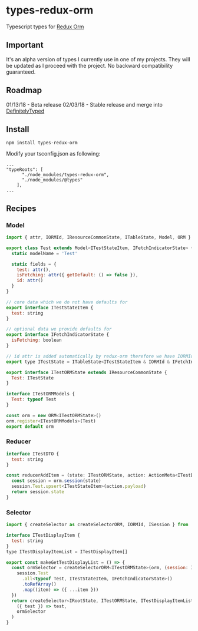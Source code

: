 # types-redux-orm

Typescript types for [Redux Orm](https://github.com/tommikaikkonen/redux-orm)

## Important

It's an alpha version of types I currently use in one of my projects. They will be updated as I proceed with the project. No backward compatibility guaranteed.

## Roadmap

01/13/18 - Beta release
02/03/18 - Stable release and merge into [DefinitelyTyped](https://github.com/DefinitelyTyped/DefinitelyTyped)

## Install

```
npm install types-redux-orm
```

Modify your tsconfig.json as following:

```
...
"typeRoots": [
      "./node_modules/types-redux-orm",
      "./node_modules/@types"
    ],
...
```

## Recipes

### Model

```javascript
import { attr, IORMId, IResourceCommonState, ITableState, Model, ORM } from 'redux-orm'

export class Test extends Model<ITestStateItem, IFetchIndicatorState> {
  static modelName = 'Test'

  static fields = {
    test: attr(),
    isFetching: attr({ getDefault: () => false }),
    id: attr()
  }
}

// core data which we do not have defaults for
export interface ITestStateItem {
  test: string
}

// optional data we provide defaults for
export interface IFetchIndicatorState {
  isFetching: boolean
}

// id attr is added automatically by redux-orm therefore we have IORMId interface
export type ITestState = ITableState<ITestStateItem & IORMId & IFetchIndicatorState>

export interface ITestORMState extends IResourceCommonState {
  Test: ITestState
}

interface ITestORMModels {
  Test: typeof Test
}

const orm = new ORM<ITestORMState>()
orm.register<ITestORMModels>(Test)
export default orm
```

### Reducer

```javascript
interface ITestDTO {
  test: string
}

const reducerAddItem = (state: ITestORMState, action: ActionMeta<ITestDTO, any>): ITestORMState => {
  const session = orm.session(state)
  session.Test.upsert<ITestStateItem>(action.payload)
  return session.state
}
```

### Selector

```javascript
import { createSelector as createSelectorORM, IORMId, ISession } from 'redux-orm'

interface ITestDisplayItem {
  test: string
}
type ITestDisplayItemList = ITestDisplayItem[]

export const makeGetTestDisplayList = () => {
  const ormSelector = createSelectorORM<ITestORMState>(orm, (session: ISession<ITestORMState>) =>
    session.Test
      .all<typeof Test, ITestStateItem, IFetchIndicatorState>()
      .toRefArray()
      .map((item) => ({ ...item }))
  })
  return createSelector<IRootState, ITestORMState, ITestDisplayItemList>(
    ({ test }) => test,
    ormSelector
  )
}
```

